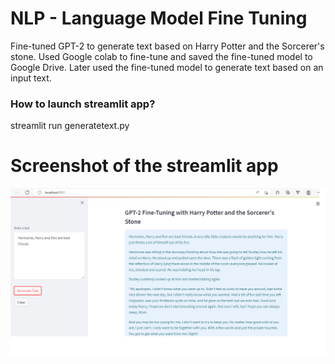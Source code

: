 # NLP - Language Model Fine Tuning

Fine-tuned GPT-2 to generate text based on Harry Potter and the Sorcerer's stone.
Used Google colab to fine-tune and saved the fine-tuned model to Google Drive.
Later used the fine-tuned model to generate text based on an input text.

<h3>How to launch streamlit app?</h3>

streamlit run generatetext.py

<h1>Screenshot of the streamlit app</h1>

![solarized palette](https://github.com/swarna-rk/NLP/blob/main/Language%20Model/Custom%20GPT2/gpt2finetunedmodel.png)



